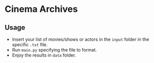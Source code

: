 # Cinema Archives

## Usage

- Insert your list of movies/shows or actors in the `input` folder in the specific `.txt` file.
- Run `main.py` specifying the file to format.
- Enjoy the results in `data` folder.